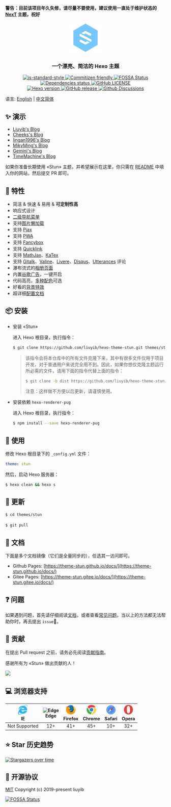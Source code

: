<strong>警告：目前该项目年久失修，请尽量不要使用，建议使用一直处于维护状态的 [NexT](https://github.com/next-theme/hexo-theme-next) 主题，祝好</strong>

<p align="center">
  <a href="https://theme-stun.github.io/docs/zh-CN/" target="_blank" rel="noopener noreferrer">
    <img src="./source/images/icons/stun-logo.svg" alt="Stun Logo" width="100">
  </a>
</p>

<h3 align="center">一个漂亮、简洁的 Hexo 主题</h3>

<p align="center">
  <a href="http://standardjs.com" target="_blank" rel="noopener noreferrer">
    <img alt="js-standard-style" src="https://img.shields.io/badge/code%20style-standard-brightgreen.svg">
  </a>
  <a href="http://commitizen.github.io/cz-cli/" target="_blank" rel="noopener noreferrer">
    <img alt="Commitizen friendly" src="https://img.shields.io/badge/commitizen-friendly-brightgreen.svg">
  </a>
  <a href="https://app.fossa.com/projects/git%2Bgithub.com%2Fliuyib%2Fhexo-theme-stun?ref=badge_shield">
    <img alt="FOSSA Status" src="https://app.fossa.com/api/projects/git%2Bgithub.com%2Fliuyib%2Fhexo-theme-stun.svg?type=shield"/>
  </a>
  <a href="https://depfu.com/github/liuyib/hexo-theme-stun?project_id=17221" target="_blank" rel="noopener noreferrer">
    <img alt="Dependencies status" src="https://badges.depfu.com/badges/c063484513939d540c95c0a824e5606f/count.svg">
  </a>
  <a href="https://github.com/liuyib/hexo-theme-stun/blob/master/LICENSE" target="_blank" rel="noopener noreferrer">
    <img alt="GitHub LICENSE" src="https://img.shields.io/github/license/liuyib/hexo-theme-stun.svg">
  </a>
  <br>
  <a href="https://hexo.io/zh-cn/" target="_blank" rel="noopener noreferrer">
    <img alt="Hexo version" src="https://img.shields.io/badge/hexo-%3E%3D4.0-blue.svg">
  </a>
  <a href="https://github.com/liuyib/hexo-theme-stun/releases" target="_blank" rel="noopener noreferrer">
    <img alt="GitHub release" src="https://img.shields.io/github/release/liuyib/hexo-theme-stun.svg">
  </a>
  <a href="https://github.com/liuyib/hexo-theme-stun/discussions" target="_blank" rel="noopener noreferrer">
    <img alt="Github Discussions" src="https://img.shields.io/badge/Github-Discussions-4fb999.svg">
  </a>
</p>

语言: [English](https://github.com/liuyib/hexo-theme-stun/blob/master/README_en-US.md) | [中文简体](https://github.com/liuyib/hexo-theme-stun/blob/master/README.md)

## :sparkles: 演示

- [Liuyib's Blog](https://liuyib.github.io/)
- [Cheeks's Blog](https://www.cheeks.top/)
- [lingan1996's Blog](https://www.lingan1996.top)
- [MikyMing's Blog](https://mikyming.online/)
- [Gemini's Blog](https://geminiplanet.cn/)
- [TimeMachine's Blog](https://timemachine.icu/)

如果你准备长期使用 «Stun» 主题，并希望展示在这里，你只需在 [README](https://github.com/liuyib/hexo-theme-stun/edit/master/README.md) 中填入你的网站，然后提交 PR 即可。

## :crystal_ball: 特性

- 简洁 & 快速 & 易用 & **可定制性高**
- 响应式设计
- [二级导航菜单](https://theme-stun.github.io/docs/zh-CN/advanced/advanced.html#二级导航菜单)
- 支持[图片懒加载](https://theme-stun.github.io/docs/zh-CN/advanced/advanced.html#图片懒加载)
- 支持 [Pjax](https://github.com/defunkt/jquery-pjax)
- 支持 [PWA](https://developers.google.com/web/progressive-web-apps)
- 支持 [Fancybox](https://github.com/fancyapps/fancybox)
- 支持 [Quicklink](https://github.com/GoogleChromeLabs/quicklink)
- 支持 [MathJax](https://www.mathjax.org/)、[KaTex](https://katex.org/)
- 支持 [Gitalk](https://github.com/gitalk/gitalk)、[Valine](https://valine.js.org/)、[Livere](https://livere.com/)、[Disqus](https://disqus.com/)、[Utterances](https://github.com/utterance/utterances) 评论
- 瀑布流式的[相册页面](https://liuyib.github.io/gallery/)
- 内置[谷歌广告](https://www.google.cn/adsense/start/)，一键开启
- 代码高亮，[多种配色](https://theme-stun.github.io/docs/zh-CN/advanced/advanced.html#代码高亮)可选
- 好看的[背景特效](https://theme-stun.github.io/docs/zh-CN/advanced/third-part.html#ribbon)
- 超详细[配置文档](https://theme-stun.github.io/docs/zh-CN/)

## :package: 安装

- 安装 «Stun»

  进入 Hexo 根目录，执行指令：

  ```bash
  $ git clone https://github.com/liuyib/hexo-theme-stun.git themes/stun
  ```

  > 该指令会将本仓库中的所有文件克隆下来，其中有很多文件仅用于项目开发，对于普通用户来说完全用不到。因此，如果你想仅克隆主题运行所必需的文件，请用下面的指令代替上面的指令：
  >
  > ```bash
  > $ git clone -b dist https://github.com/liuyib/hexo-theme-stun.git themes/stun
  > ```
  >
  > 注意：这样做不方便以后更新，请谨慎使用。

- 安装依赖 `hexo-renderer-pug`

  进入 Hexo 根目录，执行指令：

  ```bash
  $ npm install --save hexo-renderer-pug
  ```

## :hammer: 使用

修改 Hexo 根目录下的 `_config.yml` 文件：

```yml
theme: stun
```

然后，启动 Hexo 服务器：

```bash
$ hexo clean && hexo s
```

## :art: 更新

```bash
$ cd themes/stun

$ git pull
```

## :page_facing_up: 文档

下面是多个文档镜像（它们是全量同步的），任选其一访问即可。

- Github Pages: [https://theme-stun.github.io/docs/](https://theme-stun.github.io/docs/)
- Gitee Pages: [https://theme-stun.gitee.io/docs/](https://theme-stun.gitee.io/docs/)

## :question: 问题

如果遇到问题，首先请仔细阅读[文档](https://theme-stun.github.io/docs/zh-CN/)，或者查看[常见问题](https://github.com/liuyib/hexo-theme-stun/blob/master/FAQ.md)。当以上的方法都无法帮助你时，再去提出 `issue`:hugs:。

## :handshake: 贡献

在提出 Pull request 之前，请务必先阅读[贡献指南](https://theme-stun.github.io/docs/zh-CN/contribute/contribute.html)。

感谢所有为 «Stun» 做出贡献的人！

<a href="https://github.com/liuyib/hexo-theme-stun/graphs/contributors">
  <img src="https://opencollective.com/hexo-theme-stun/contributors.svg?width=980">
</a>

## :computer: 浏览器支持

| <img src="https://raw.githubusercontent.com/liuyib/picBed/master/collection/20190723235410.png" alt="IE" width="32px" height="32px" /></br> IE | <img src="https://cdnjs.cloudflare.com/ajax/libs/browser-logos/35.1.0/edge/edge_64x64.png" alt="Edge" width="32px" height="32px" /></br> Edge | <img src="https://raw.githubusercontent.com/liuyib/picBed/master/collection/20190723235406.png" alt="Firefox" width="32px" height="32px" /></br> Firefox | <img src="https://raw.githubusercontent.com/liuyib/picBed/master/collection/20190723235407.png" alt="Chrome" width="32px" height="32px" /></br> Chrome | <img src="https://raw.githubusercontent.com/liuyib/picBed/master/collection/20190723235409.png" alt="Safari" width="32px" height="32px" /></br> Safari | <img src="https://raw.githubusercontent.com/liuyib/picBed/master/collection/20190723235411.png" alt="Opera" width="32px" height="32px" /></br> Opera |
| :---: | :---: | :---: |:---: | :---: | :---: |
| Not Supported | 12+ | 41+ | 45+ | 10+ | 32+ |

## :star: Star 历史趋势

[![Stargazers over time](https://starchart.cc/liuyib/hexo-theme-stun.svg)](https://starchart.cc/liuyib/hexo-theme-stun.svg)

## :page_with_curl: 开源协议

[MIT](https://github.com/liuyib/hexo-theme-stun/blob/master/LICENSE) Copyright (c) 2019-present liuyib

[![FOSSA Status](https://app.fossa.com/api/projects/git%2Bgithub.com%2Fliuyib%2Fhexo-theme-stun.svg?type=large)](https://app.fossa.com/projects/git%2Bgithub.com%2Fliuyib%2Fhexo-theme-stun?ref=badge_large)
